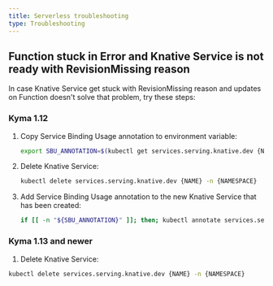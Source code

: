 ```yaml
---
title: Serverless troubleshooting
type: Troubleshooting
---
```


## Function stuck in Error and Knative Service is not ready with RevisionMissing reason

In case Knative Service get stuck with RevisionMissing reason and updates on Function doesn't solve that problem, try these steps:

### Kyma 1.12

1. Copy Service Binding Usage annotation to environment variable:
    
    ```bash
    export SBU_ANNOTATION=$(kubectl get services.serving.knative.dev {NAME} -n {NAMESPACE} -o=jsonpath="{.metadata.annotations['servicebindingusages\.servicecatalog\.kyma-project\.io/tracing-information']}")
    ```

2. Delete Knative Service:
    
    ```bash
    kubectl delete services.serving.knative.dev {NAME} -n {NAMESPACE}
    ```
3. Add Service Binding Usage annotation to the new Knative Service that has been created:
    
    ```bash
    if [[ -n "${SBU_ANNOTATION}" ]]; then; kubectl annotate services.serving.knative.dev {NAME} -n {NAMESPACE} "servicebindingusages.servicecatalog.kyma-project.io/tracing-information=${SBU_ANNOTATION}" --overwrite; fi
    ```

### Kyma 1.13 and newer

1. Delete Knative Service:

```bash
kubectl delete services.serving.knative.dev {NAME} -n {NAMESPACE}
```
